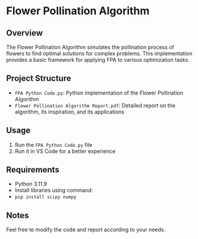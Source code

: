 # Flower Pollination Algorithm

## Overview
The Flower Pollination Algorithm simulates the pollination process of flowers to find optimal solutions for complex problems. This implementation provides a basic framework for applying FPA to various optimization tasks.

## Project Structure
* `FPA Python Code.py`: Python implementation of the Flower Pollination Algorithm
* `Flower Pollination Algorithm Report.pdf`: Detailed report on the algorithm, its inspiration, and its applications

## Usage
1. Run the `FPA Python Code.py` file
2. Run it in VS Code for a better experience

## Requirements
* Python 3.11.9
* Install libraries using command:
* `pip install scipy numpy`

## Notes
Feel free to modify the code and report according to your needs.
